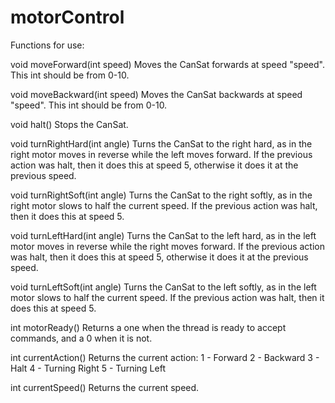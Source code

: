 # motorControl
Functions for use:

void moveForward(int speed)
Moves the CanSat forwards at speed "speed". This int should be from 0-10.

void moveBackward(int speed)
Moves the CanSat backwards at speed "speed". This int should be from 0-10.

void halt()
Stops the CanSat.

void turnRightHard(int angle)
Turns the CanSat to the right hard, as in the right motor moves in reverse 
while the left moves forward. If the previous action was halt, then it does 
this at speed 5, otherwise it does it at the previous speed.

void turnRightSoft(int angle)
Turns the CanSat to the right softly, as in the right motor slows to half 
the current speed. If the previous action was halt, then it does this at speed
5.

void turnLeftHard(int angle)
Turns the CanSat to the left hard, as in the left motor moves in reverse 
while the right moves forward. If the previous action was halt, then it does 
this at speed 5, otherwise it does it at the previous speed.

void turnLeftSoft(int angle)
Turns the CanSat to the left softly, as in the left motor slows to half 
the current speed. If the previous action was halt, then it does this at speed
5.

int motorReady()
Returns a one when the thread is ready to accept commands, and a 0 when it is
not.

int currentAction()
Returns the current action:
	1 - Forward
	2 - Backward
	3 - Halt
	4 - Turning Right
	5 - Turning Left

int currentSpeed()
Returns the current speed.
